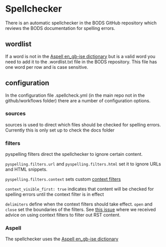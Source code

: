 # Spellchecker 

There is an automatic spellchecker in the BODS GitHub repository which reviews the BODS documentation for spelling errors. 

## wordlist 

If a word is not in the [Aspell en_gb-ise dictionary](http://app.aspell.net/lookup) but is a valid word you need to add it to the .wordlist.txt file in the BODS repository. This file has one word per row and is case sensitive. 

## configuration 

In the configuration file .spellcheck.yml (in the main repo not in the github/workflows folder) there are a number of configuration options. 

### sources

sources is used to direct which files should be checked for spelling errors. Currently this is only set up to check the docs folder

### filters 

pyspelling filters direct the spellchecker to ignore certain content. 

`pyspelling.filters.url` and `pyspelling.filters.html` set it to ignore URLs and HTML snippets. 

`pyspelling.filters.context` sets custom [context filters](https://facelessuser.github.io/pyspelling/filters/context/) 

`context_visible_first: true` indicates that content will be checked for spelling errors until the context filter is in effect

`delimiters` define when the context filters should take effect. `open` and `close` set the boundaries of the filters. See [this issue](https://github.com/facelessuser/pyspelling/discussions/204#discussioncomment-13531926) where we received advice on using context filters to filter out RST content.

### Aspell

The spellchecker uses the [Aspell en_gb-ise dictionary](http://app.aspell.net/lookup)

